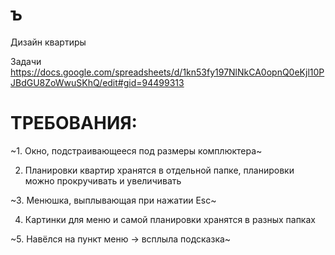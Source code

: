﻿# ъ
Дизайн квартиры

Задачи
https://docs.google.com/spreadsheets/d/1kn53fy197NlNkCA0opnQ0eKjl10PJBdGU8ZoWwuSKhQ/edit#gid=94499313



# ТРЕБОВАНИЯ:
~1. Окно, подстраивающееся под размеры комплюктера~

  2. Планировки квартир хранятся в отдельной папке, планировки можно прокручивать и увеличивать

~3. Менюшка, выплывающая при нажатии Esc~
 
  4. Картинки для меню и самой планировки хранятся в разных папках

~5. Навёлся на пункт меню -> всплыла подсказка~
